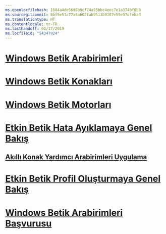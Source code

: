 ```yaml
---
ms.openlocfilehash: 1684a4de5696b9cf74a55bbc4eec7e1a374bf0b0
ms.sourcegitcommit: 8bf9e51c77a5a602fab9513b9187e59e57dfebad
ms.translationtype: HT
ms.contentlocale: tr-TR
ms.lasthandoff: 01/17/2019
ms.locfileid: "54347924"
---
```

# [Windows Betik Arabirimleri](windows-script-interfaces.md)
# [Windows Betik Konakları](windows-script-hosts.md)
# [Windows Betik Motorları](windows-script-engines.md)
# [Etkin Betik Hata Ayıklamaya Genel Bakış](active-script-debugging-overview.md)
## [Akıllı Konak Yardımcı Arabirimleri Uygulama](implementing-smart-host-helper-interfaces.md)
# [Etkin Betik Profil Oluşturmaya Genel Bakış](active-script-profiling-overview.md)
# [Windows Betik Arabirimleri Başvurusu](reference/TOC.md)
